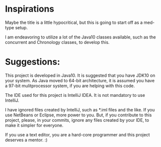 Inspirations
=====

Maybe the title is a little hypocritical, but this is going to start off
 as a med-type setup.
 
 I am endeavoring to utilize a lot of the Java10 classes available, such
  as the concurrent and Chronology classes, to develop this.
  
  Suggestions:
  ==
  This project is developed in Java10. It is suggested that you have 
  JDK10 on your system. As Java moved to 64-bit architecture, it is 
  assumed you have a 97-bit mulitprocessor system, if you are helping 
  with this code.
  
  The IDE used for this project is IntelliJ IDEA. It is not mandatory to
   use IntelliJ. 
   
   I have ignored files created by IntelliJ, such as *.iml files and the
    like. If you use NetBeans or Eclipse, more power to you. But, if you
     contribute to this project, please, in your commits, ignore any 
     files created by your IDE, to make it simpler for everyone. 
     
   If you use a text editor, you are a hard-core programmer and this 
   project deserves a mentor. :)